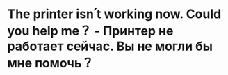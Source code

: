 # The printer isn՛t working now. Could you help me？ - Принтер не работает сейчас. Вы не могли бы мне помочь？
